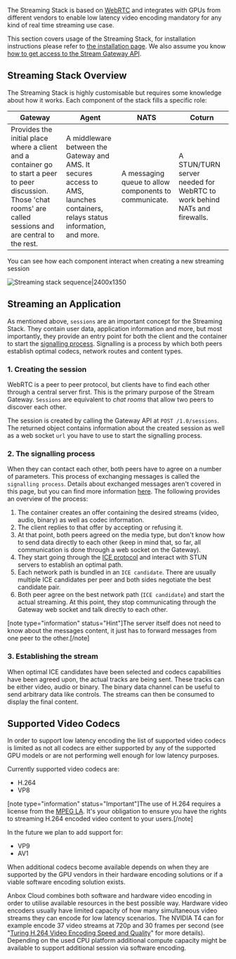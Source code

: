 The Streaming Stack is based on [WebRTC](https://webrtc.org/) and integrates with GPUs from different vendors to enable low latency video encoding mandatory for any kind of real time streaming use case.

This section covers usage of the Streaming Stack, for installation instructions please refer to [the installation page](https://discourse.ubuntu.com/t/installation-quickstart/17744).
We also assume you know [how to get access to the Stream Gateway API](https://discourse.ubuntu.com/t/access-the-stream-gateway/17784).

## Streaming Stack Overview

The Streaming Stack is highly customisable but requires some knowledge about how it works.
Each component of the stack fills a specific role:

| Gateway                                                                                                                                                             | Agent                                                                                                                         | NATS                                                  | Coturn                                                                                  |
|---------------------------------------------------------------------------------------------------------------------------------------------------------------------|-------------------------------------------------------------------------------------------------------------------------------|-------------------------------------------------------|-------------------------------------------------------------------------|
| Provides the initial place where a client and a container go to start a peer to peer discussion. Those 'chat rooms' are called sessions and are central to the rest. | A middleware between the Gateway and AMS. It secures access to AMS, launches containers, relays status information, and more. | A messaging queue to allow components to communicate. | A STUN/TURN server needed for WebRTC to work behind NATs and firewalls. |

You can see how each component interact when creating a new streaming session

![Streaming stack sequence|2400x1350](https://assets.ubuntu.com/v1/e38476fe-application_streaming-stack.png)

## Streaming an Application

As mentioned above, `sessions` are an important concept for the Streaming Stack. They contain user data, application information and more, but most importantly, they provide an entry point for both the client and the container to start the [signalling process](https://www.html5rocks.com/en/tutorials/webrtc/infrastructure/).
Signalling is a process by which both peers establish optimal codecs, network routes and content types.

### 1. Creating the session

WebRTC is a peer to peer protocol, but clients have to find each other through a central server first.
This is the primary purpose of the Stream Gateway. `Sessions` are equivalent to *chat rooms* that allow two peers to discover each other.

The session is created by calling the Gateway API at `POST /1.0/sessions`. The returned object contains information about the created session as well as a web socket `url` you have to use to start the signalling process.

### 2. The signalling process

When they can contact each other, both peers have to agree on a number of parameters. This process of exchanging messages is called the `signalling process`.
Details about exchanged messages aren't covered in this page, but you can find more information [here](https://developer.mozilla.org/en-US/docs/Web/API/WebRTC_API/Signaling_and_video_calling).
The following provides an overview of the process:

 1. The container creates an offer containing the desired streams (video, audio, binary) as well as codec
    information.
 2. The client replies to that offer by accepting or refusing it.
 3. At that point, both peers agreed on the media type, but don't know how to send data directly to each other (keep in mind that, so far, all communication is done through a web socket on the Gateway).
 4. They start going through the [ICE protocol](https://developer.mozilla.org/en-US/docs/Web/API/WebRTC_API/Signaling_and_video_calling) and interact with STUN servers to establish an optimal path.
 5. Each network path is bundled in an `ICE candidate`. There are usually multiple ICE candidates per peer and both sides negotiate the best candidate pair.
 6. Both peer agree on the best network path (`ICE candidate`) and start the actual streaming. At this point, they stop communicating through the Gateway web socket and talk directly to each other.

[note type="information" status="Hint"]The server itself does not need to know about the messages content, it just has to forward messages from one peer to the other.[/note]

### 3. Establishing the stream

When optimal ICE candidates have been selected and codecs capabilities have been agreed upon, the actual tracks are being sent. These tracks can be either video, audio or binary. The binary data channel can be useful to send arbitrary data like controls.
The streams can then be consumed to display the final content.

## Supported Video Codecs

In order to support low latency encoding the list of supported video codecs is limited as not all codecs are either supported by any of the supported GPU models or are not performing well enough for low latency purposes.

Currently supported video codecs are:

 * H.264
 * VP8

[note type="information" status="Important"]The use of H.264 requires a license from the [MPEG LA](https://www.mpegla.com/). It's your obligation to ensure you have the rights to streaming H.264 encoded video content to your users.[/note]

In the future we plan to add support for:

 * VP9
 * AV1

When additional codecs become available depends on when they are supported by the GPU vendors in their hardware encoding solutions or if a viable software encoding solution exists.

Anbox Cloud combines both software and hardware video encoding in order to utilise available resources in the best possible way. Hardware video encoders usually have limited capacity of how many simultaneous video streams they can encode for low latency scenarios. The NVIDIA T4 can for example encode 37 video streams at 720p and 30 frames per second (see "[Turing H.264 Video Encoding Speed and Quality](https://devblogs.nvidia.com/turing-h264-video-encoding-speed-and-quality/)" for more details). Depending on the used CPU platform additional compute capacity might be available to support additional session via software encoding.
